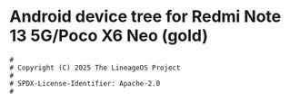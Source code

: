 # Android device tree for Redmi Note 13 5G/Poco X6 Neo (gold)

```
#
# Copyright (C) 2025 The LineageOS Project
#
# SPDX-License-Identifier: Apache-2.0
#
```
